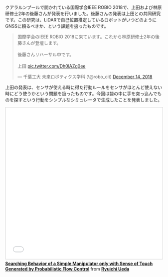 クアラルンプールで開かれている国際学会IEEE ROBIO 2018で、上田および林原研修士2年の後藤さんが発表を行いました。後藤さんの発表は上田との共同研究です。この研究は、LiDARで自己位置推定しているロボットがいつどのようにGNSSに頼るべきか、という課題を扱ったものです。

<blockquote class="twitter-tweet" data-partner="tweetdeck"><p lang="ja" dir="ltr">国際学会のIEEE ROBIO 2018に来ています。これから林原研修士2年の後藤さんが登壇します。<br><br>後藤さんリハーサル中です。<br><br>上田 <a href="https://t.co/Dh0lAZg0ee">pic.twitter.com/Dh0lAZg0ee</a></p>&mdash; 千葉工大 未来ロボティクス学科 (\@robo_cit) <a href="https://twitter.com/robo_cit/status/1073404506958774272?ref_src=twsrc%5Etfw">December 14, 2018</a></blockquote>
<script async src="https://platform.twitter.com/widgets.js" charset="utf-8"></script>

上田の発表は、センサが使える時に得た行動ルールをセンサがほとんど使えない時にどう使うかという問題を扱ったものです。今回は袋の中に手を突っ込んでものを探すという行動をシンプルなシミュレータで生成したことを発表しました。

<iframe src="//www.slideshare.net/slideshow/embed_code/key/gzCmVzBcR5JQ5j" width="595" height="485" frameborder="0" marginwidth="0" marginheight="0" scrolling="no" style="border:1px solid #CCC; border-width:1px; margin-bottom:5px; max-width: 100%;" allowfullscreen> </iframe> <div style="margin-bottom:5px"> <strong> <a href="//www.slideshare.net/ryuichiueda/searching-behavior-of-a-simple-manipulator-only-with-sense-of-touch-generated-by-probabilistic-flow-control" title="Searching Behavior of a Simple Manipulator only with Sense of Touch Generated by Probabilistic Flow Control" target="_blank">Searching Behavior of a Simple Manipulator only with Sense of Touch Generated by Probabilistic Flow Control</a> </strong> from <strong><a href="//www.slideshare.net/ryuichiueda" target="_blank">Ryuichi Ueda</a></strong> </div>

